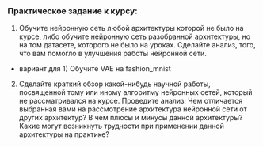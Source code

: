 ### Практическое задание к курсу:
1.	Обучите нейронную сеть любой архитектуры которой не было на курсе, либо обучите нейронную сеть разобранной архитектуры, но на том датасете, которого не было на уроках. Сделайте анализ, того, что вам помогло в улучшения работы нейронной сети.
* вариант для 1) Обучите VAE на fashion_mnist

2.	Сделайте краткий обзор какой-нибудь научной работы, посвященной тому или иному алгоритму нейронных сетей, который не рассматривался на курсе. Проведите анализ: Чем отличается выбранная вами на рассмотрение архитектура нейронной сети от других архитектур? В чем плюсы и минусы данной архитектуры? Какие могут возникнуть трудности при применении данной архитектуры на практике?
